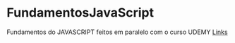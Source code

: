 # FundamentosJavaScript
Fundamentos do JAVASCRIPT feitos em paralelo com o curso UDEMY
[Links](https://www.udemy.com/course/curso-web/learn/lecture/9344766#overview)


